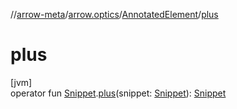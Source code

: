 //[arrow-meta](../../../index.md)/[arrow.optics](../index.md)/[AnnotatedElement](index.md)/[plus](plus.md)

# plus

[jvm]\
operator fun [Snippet](../-snippet/index.md).[plus](plus.md)(snippet: [Snippet](../-snippet/index.md)): [Snippet](../-snippet/index.md)
